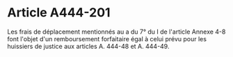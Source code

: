 # Article A444-201

Les frais de déplacement mentionnés au a du 7° du I de l'article Annexe 4-8 font l'objet d'un remboursement forfaitaire égal à celui prévu pour les huissiers de justice aux articles A. 444-48 et A. 444-49.
